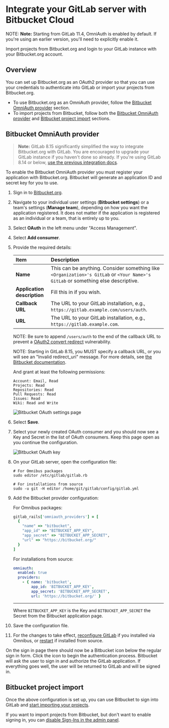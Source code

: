 # Integrate your GitLab server with Bitbucket Cloud

NOTE: **Note:**
Starting from GitLab 11.4, OmniAuth is enabled by default. If you're using an
earlier version, you'll need to explicitly enable it.

Import projects from Bitbucket.org and login to your GitLab instance with your
Bitbucket.org account.

## Overview

You can set up Bitbucket.org as an OAuth2 provider so that you can use your
credentials to authenticate into GitLab or import your projects from
Bitbucket.org.

- To use Bitbucket.org as an OmniAuth provider, follow the [Bitbucket OmniAuth
  provider](#bitbucket-omniauth-provider) section.
- To import projects from Bitbucket, follow both the
  [Bitbucket OmniAuth provider](#bitbucket-omniauth-provider) and
  [Bitbucket project import](#bitbucket-project-import) sections.

## Bitbucket OmniAuth provider

> **Note:**
GitLab 8.15 significantly simplified the way to integrate Bitbucket.org with
GitLab. You are encouraged to upgrade your GitLab instance if you haven't done so
already. If you're using GitLab 8.14 or below, [use the previous integration
docs](https://gitlab.com/gitlab-org/gitlab/blob/8-14-stable-ee/doc/integration/bitbucket.md).

To enable the Bitbucket OmniAuth provider you must register your application
with Bitbucket.org. Bitbucket will generate an application ID and secret key for
you to use.

1. Sign in to [Bitbucket.org](https://bitbucket.org).
1. Navigate to your individual user settings (**Bitbucket settings**) or a team's
   settings (**Manage team**), depending on how you want the application registered.
   It does not matter if the application is registered as an individual or a
   team, that is entirely up to you.
1. Select **OAuth** in the left menu under "Access Management".
1. Select **Add consumer**.
1. Provide the required details:

   | Item | Description |
   | :--- | :---------- |
   | **Name** | This can be anything. Consider something like `<Organization>'s GitLab` or `<Your Name>'s GitLab` or something else descriptive. |
   | **Application description** | Fill this in if you wish. |
   | **Callback URL** | The URL to your GitLab installation, e.g., `https://gitlab.example.com/users/auth`. |
   | **URL** | The URL to your GitLab installation, e.g., `https://gitlab.example.com`. |

   NOTE: Be sure to append `/users/auth` to the end of the callback URL
   to prevent a [OAuth2 convert
   redirect](http://tetraph.com/covert_redirect/) vulnerability.

   NOTE: Starting in GitLab 8.15, you MUST specify a callback URL, or you will
   see an "Invalid redirect_uri" message. For more details, see [the
   Bitbucket documentation](https://confluence.atlassian.com/bitbucket/oauth-faq-338365710.html).

   And grant at least the following permissions:

   ```
   Account: Email, Read
   Projects: Read
   Repositories: Read
   Pull Requests: Read
   Issues: Read
   Wiki: Read and Write
   ```

   ![Bitbucket OAuth settings page](img/bitbucket_oauth_settings_page.png)

1. Select **Save**.
1. Select your newly created OAuth consumer and you should now see a Key and
   Secret in the list of OAuth consumers. Keep this page open as you continue
   the configuration.

   ![Bitbucket OAuth key](img/bitbucket_oauth_keys.png)

1. On your GitLab server, open the configuration file:

   ```
   # For Omnibus packages
   sudo editor /etc/gitlab/gitlab.rb

   # For installations from source
   sudo -u git -H editor /home/git/gitlab/config/gitlab.yml
   ```

1. Add the Bitbucket provider configuration:

   For Omnibus packages:

   ```ruby
   gitlab_rails['omniauth_providers'] = [
     {
       "name" => "bitbucket",
       "app_id" => "BITBUCKET_APP_KEY",
       "app_secret" => "BITBUCKET_APP_SECRET",
       "url" => "https://bitbucket.org/"
     }
   ]
   ```

   For installations from source:

   ```yaml
   omniauth:
     enabled: true
     providers:
       - { name: 'bitbucket',
           app_id: 'BITBUCKET_APP_KEY',
           app_secret: 'BITBUCKET_APP_SECRET',
           url: 'https://bitbucket.org/' }
   ```

   ---

   Where `BITBUCKET_APP_KEY` is the Key and `BITBUCKET_APP_SECRET` the Secret
   from the Bitbucket application page.

1. Save the configuration file.
1. For the changes to take effect, [reconfigure GitLab][] if you installed via
   Omnibus, or [restart][] if installed from source.

On the sign in page there should now be a Bitbucket icon below the regular sign
in form. Click the icon to begin the authentication process. Bitbucket will ask
the user to sign in and authorize the GitLab application. If everything goes
well, the user will be returned to GitLab and will be signed in.

## Bitbucket project import

Once the above configuration is set up, you can use Bitbucket to sign into
GitLab and [start importing your projects][bb-import].

If you want to import projects from Bitbucket, but don't want to enable signing in,
you can [disable Sign-Ins in the admin panel](omniauth.md#enable-or-disable-sign-in-with-an-omniauth-provider-without-disabling-import-sources).

[bb-import]: ../user/project/import/bitbucket.md
[reconfigure GitLab]: ../administration/restart_gitlab.md#omnibus-gitlab-reconfigure
[restart]: ../administration/restart_gitlab.md#installations-from-source
